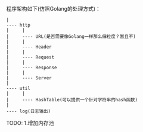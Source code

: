 程序架构如下(仿照Golang的处理方式)：
 		
	|
	---- http
	|	  |     
	|	  ---- URL(是否需要像Golang一样那么细粒度？暂且不)
	|	  |
	|	  ---- Header
	|	  |
	|	  ---- Request
	|	  |
	|	  ---- Response
	|	  |
	|	  ---- Server
	|
	---- util
	|     |
	|	  ---- HashTable(可以提供一个针对字符串的hash函数)
	|
	---- log(日志输出)


TODO:
	1.增加内存池
